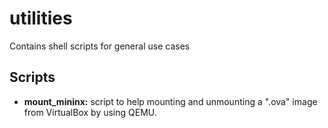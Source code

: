 # utilities

Contains shell scripts for general use cases 

## Scripts

- **mount_mininx:** script to help mounting and unmounting a ".ova" image from VirtualBox by using QEMU.
 
